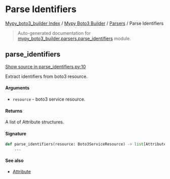 # Parse Identifiers

[Mypy_boto3_builder Index](../../README.md#mypy_boto3_builder-index) /
[Mypy Boto3 Builder](../index.md#mypy-boto3-builder) /
[Parsers](./index.md#parsers) /
Parse Identifiers

> Auto-generated documentation for [mypy_boto3_builder.parsers.parse_identifiers](https://github.com/youtype/mypy_boto3_builder/blob/main/mypy_boto3_builder/parsers/parse_identifiers.py) module.

## parse_identifiers

[Show source in parse_identifiers.py:10](https://github.com/youtype/mypy_boto3_builder/blob/main/mypy_boto3_builder/parsers/parse_identifiers.py#L10)

Extract identifiers from boto3 resource.

#### Arguments

- `resource` - boto3 service resource.

#### Returns

A list of Attribute structures.

#### Signature

```python
def parse_identifiers(resource: Boto3ServiceResource) -> list[Attribute]:
    ...
```

#### See also

- [Attribute](../structures/attribute.md#attribute)
